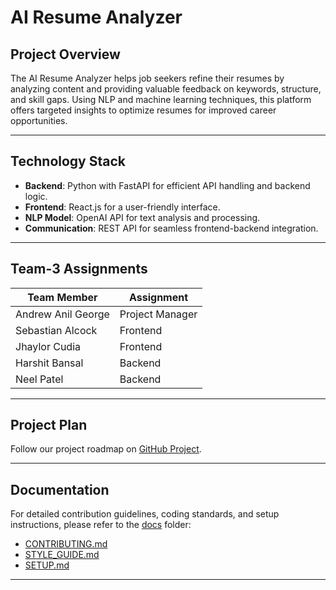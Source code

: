 # AI Resume Analyzer 

## Project Overview

The AI Resume Analyzer helps job seekers refine their resumes by analyzing content and providing valuable feedback on keywords, structure, and skill gaps. Using NLP and machine learning techniques, this platform offers targeted insights to optimize resumes for improved career opportunities.

---

## Technology Stack

- **Backend**: Python with FastAPI for efficient API handling and backend logic.
- **Frontend**: React.js for a user-friendly interface.
- **NLP Model**: OpenAI API for text analysis and processing.
- **Communication**: REST API for seamless frontend-backend integration.

---

## Team-3 Assignments

| Team Member         | Assignment      |
|---------------------|-----------------|
| Andrew Anil George  | Project Manager |
| Sebastian Alcock    | Frontend        |
| Jhaylor Cudia       | Frontend        |
| Harshit Bansal      | Backend         |
| Neel Patel          | Backend         |

---

## Project Plan

Follow our project roadmap on [GitHub Project](https://github.com/users/aanilgeo/projects/2).

---

## Documentation

For detailed contribution guidelines, coding standards, and setup instructions, please refer to the [docs](./docs/) folder:
- [CONTRIBUTING.md](./docs/CONTRIBUTING.md)
- [STYLE_GUIDE.md](./docs/STYLE_GUIDE.md)
- [SETUP.md](./docs/SETUP.md)

---
